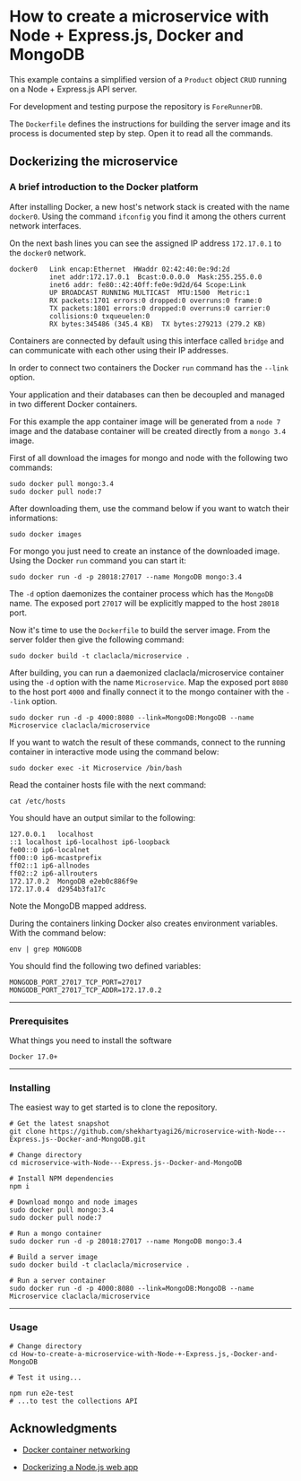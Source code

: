 # How to create a microservice with Node + Express.js, Docker and MongoDB

This example contains a simplified version of a `Product` object `CRUD` running on a Node + Express.js API server. 

For development and testing purpose the repository is `ForeRunnerDB`.

The `Dockerfile` defines the instructions for building the server image and its process is documented step by step. Open it to read all the commands.

## Dockerizing the microservice
### A brief introduction to the Docker platform

After installing Docker, a new host's network stack is created with the name `docker0`. 
Using the command `ifconfig` you find it among the others current network interfaces.

On the next bash lines you can see the assigned IP address `172.17.0.1` to the `docker0` network.

```
docker0   Link encap:Ethernet  HWaddr 02:42:40:0e:9d:2d  
          inet addr:172.17.0.1  Bcast:0.0.0.0  Mask:255.255.0.0
          inet6 addr: fe80::42:40ff:fe0e:9d2d/64 Scope:Link
          UP BROADCAST RUNNING MULTICAST  MTU:1500  Metric:1
          RX packets:1701 errors:0 dropped:0 overruns:0 frame:0
          TX packets:1801 errors:0 dropped:0 overruns:0 carrier:0
          collisions:0 txqueuelen:0 
          RX bytes:345486 (345.4 KB)  TX bytes:279213 (279.2 KB)
```

Containers are connected by default using this interface called `bridge` and can communicate with each other using their IP addresses.

In order to connect two containers the Docker `run` command has the `--link` option.

Your application and their databases can then be decoupled and managed in two different Docker containers.

For this example the app container image will be generated from a `node 7` image and the database container will be created directly from a `mongo 3.4` image. 

First of all download the images for mongo and node with the following two commands:  

```
sudo docker pull mongo:3.4
sudo docker pull node:7
```

After downloading them, use the command below if you want to watch their informations:

```
sudo docker images
```

For mongo you just need to create an instance of the downloaded image.
Using the Docker `run` command you can start it:

```
sudo docker run -d -p 28018:27017 --name MongoDB mongo:3.4
```

The `-d` option daemonizes the container process which has the `MongoDB` name. The exposed port `27017` will be explicitly mapped to the host `28018` port.  

Now it's time to use the `Dockerfile` to build the server image. From the server folder then give the following command:

```
sudo docker build -t claclacla/microservice .
```

After building, you can run a daemonized claclacla/microservice container using the `-d` option with the name `Microservice`. Map the exposed port `8080` to the host port `4000` and finally connect it to the mongo container with the `--link` option. 

```
sudo docker run -d -p 4000:8080 --link=MongoDB:MongoDB --name Microservice claclacla/microservice
```

If you want to watch the result of these commands, connect to the running container in interactive mode using the command below: 

```
sudo docker exec -it Microservice /bin/bash
```

Read the container hosts file with the next command:

```
cat /etc/hosts
```

You should have an output similar to the following:

```
127.0.0.1	localhost
::1	localhost ip6-localhost ip6-loopback
fe00::0	ip6-localnet
ff00::0	ip6-mcastprefix
ff02::1	ip6-allnodes
ff02::2	ip6-allrouters
172.17.0.2	MongoDB e2eb0c886f9e
172.17.0.4	d2954b3fa17c
```

Note the MongoDB mapped address.

During the containers linking Docker also creates environment variables.
With the command below:

```
env | grep MONGODB
```

You should find the following two defined variables:

```
MONGODB_PORT_27017_TCP_PORT=27017
MONGODB_PORT_27017_TCP_ADDR=172.17.0.2
```

--------------------------------------------------------------------------------

### Prerequisites

What things you need to install the software

```
Docker 17.0+
```

--------------------------------------------------------------------------------

### Installing

The easiest way to get started is to clone the repository.

```
# Get the latest snapshot
git clone https://github.com/shekhartyagi26/microservice-with-Node---Express.js--Docker-and-MongoDB.git

# Change directory
cd microservice-with-Node---Express.js--Docker-and-MongoDB

# Install NPM dependencies
npm i

# Download mongo and node images
sudo docker pull mongo:3.4
sudo docker pull node:7

# Run a mongo container
sudo docker run -d -p 28018:27017 --name MongoDB mongo:3.4

# Build a server image
sudo docker build -t claclacla/microservice .

# Run a server container
sudo docker run -d -p 4000:8080 --link=MongoDB:MongoDB --name Microservice claclacla/microservice
```

--------------------------------------------------------------------------------

### Usage

```
# Change directory
cd How-to-create-a-microservice-with-Node-+-Express.js,-Docker-and-MongoDB

# Test it using...

npm run e2e-test
# ...to test the collections API
```

## Acknowledgments

- [Docker container networking](https://docs.docker.com/engine/userguide/networking/)

- [Dockerizing a Node.js web app](https://nodejs.org/en/docs/guides/nodejs-docker-webapp/)